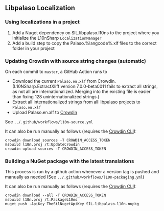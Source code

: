 ## Libpalaso Localization

### Using localizations in a project

1. Add a Nuget dependency on SIL.libpalaso.l10ns to the project where you initialize the L10nSharp `LocalizationManager`
2. Add a build step to copy the Palaso.%langcode%.xlf files to the correct folder in your project

### Updating Crowdin with source string changes (automatic)

On each commit to `master`, a GitHub Action runs to
- Download the current `Palaso.en.xlf` from Crowdin.
  (L10NSharp.ExtractXliff version 7.0.0-beta0011 fails to extract all strings, as not all are internationalized.
  Merging into the existing file is easier than fixing 128 uninternationalized strings.)
- Extract all internationalized strings from all libpalaso projects to `Palaso.en.xlf`
- Upload Palaso.en.xlf to [Crowdin](https://crowdin.com/project/sil-common-libraries)

See `../.github/workflows/l10n-source.yml`

It can also be run manually as follows (requires the [Crowdin CLI](https://crowdin.github.io/crowdin-cli/)):
```
crowdin download sources -T CROWDIN_ACCESS_TOKEN
msbuild l10n.proj /t:UpdateCrowdin
crowdin upload sources -T CROWDIN_ACCESS_TOKEN
```

### Building a NuGet package with the latest translations

This process is run by a github action whenever a version tag is pushed and manually as needed
(See `../.github/workflows/l10n-packaging.yml`)

It can also be run manually as follows (requires the [Crowdin CLI](https://crowdin.github.io/crowdin-cli/)):
```
crowdin download --all -T CROWDIN_ACCESS_TOKEN
msbuild l10n.proj /t:PackageL10ns
nuget push -ApiKey TheSilNugetApiKey SIL.libpalaso.l10n.nupkg
```